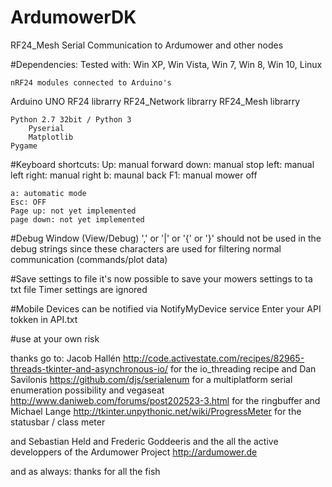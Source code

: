 # ArdumowerDK
RF24_Mesh Serial Communication to Ardumower and other nodes


#Dependencies:
  Tested with:
	Win XP, Win Vista, Win 7, Win 8, Win 10, Linux
	
	nRF24 modules connected to Arduino's
	
  Arduino UNO
    RF24 librarry
    RF24_Network librarry
    RF24_Mesh librarry
    
	Python 2.7 32bit / Python 3
		Pyserial
		Matplotlib
    Pygame


#Keyboard shortcuts:
	Up: manual forward
	down: manual stop
	left: manual left
	right: manual right
	b: maunal back
	F1: manual mower off
	
	a: automatic mode
	Esc: OFF
	Page up: not yet implemented
	page down: not yet implemented

#Debug Window  (View/Debug)
	 ',' or '|' or '{' or '}' should not be used in the debug strings 
	 since these characters are used for filtering normal communication (commands/plot data) 

#Save settings to file
	it's now possible to save your mowers settings to ta txt file
	Timer settings are ignored

#Mobile Devices can be notified via NotifyMyDevice service
  Enter your API tokken in API.txt


#use at your own risk

	 
thanks go to:
Jacob Hallén
http://code.activestate.com/recipes/82965-threads-tkinter-and-asynchronous-io/
for the io_threading recipe
and
Dan Savilonis
https://github.com/djs/serialenum
for a multiplatform serial enumeration possibility
and
vegaseat
http://www.daniweb.com/forums/post202523-3.html 
for the ringbuffer
and
Michael Lange 
http://tkinter.unpythonic.net/wiki/ProgressMeter
for the statusbar / class meter

and 
Sebastian Held and Frederic Goddeeris and the all the active developpers of the Ardumower Project
http://ardumower.de

and as always: thanks for all the fish